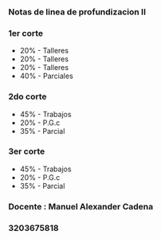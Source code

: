 ### Notas de linea de profundizacion II

### 1er corte

* 20% - Talleres
* 20% - Talleres
* 20% - Talleres
* 40% - Parciales

### 2do corte 

* 45% - Trabajos
* 20% - P.G.c
* 35% - Parcial

### 3er corte

* 45% - Trabajos
* 20% - P.G.c
* 35% - Parcial

### Docente : Manuel Alexander Cadena 
### 3203675818